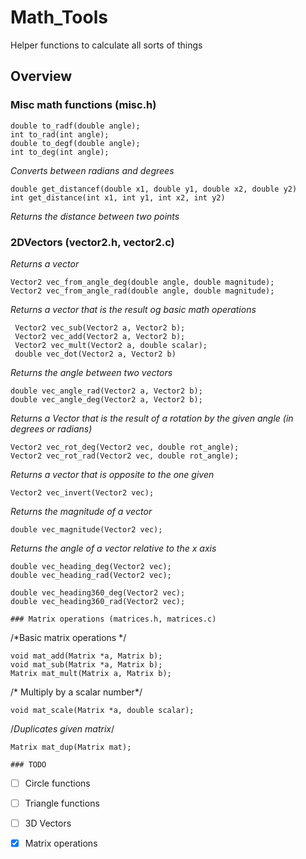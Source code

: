 # Math_Tools
Helper functions to calculate all sorts of things

## Overview

 ### Misc math functions (misc.h)
  ```
double to_radf(double angle);
int to_rad(int angle);
double to_degf(double angle);
int to_deg(int angle);
```

   *Converts between radians and degrees*

   ```
  double get_distancef(double x1, double y1, double x2, double y2)
  int get_distance(int x1, int y1, int x2, int y2)
  ```

  *Returns the distance between two points*

 ### 2DVectors (vector2.h, vector2.c)

  *Returns a vector*

 ```
Vector2 vec_from_angle_deg(double angle, double magnitude);
Vector2 vec_from_angle_rad(double angle, double magnitude);
```

*Returns a vector that is the result og basic math operations*

```
 Vector2 vec_sub(Vector2 a, Vector2 b);
 Vector2 vec_add(Vector2 a, Vector2 b);
 Vector2 vec_mult(Vector2 a, double scalar);
 double vec_dot(Vector2 a, Vector2 b)
 ```

*Returns the angle between two vectors*

```
double vec_angle_rad(Vector2 a, Vector2 b);
double vec_angle_deg(Vector2 a, Vector2 b);
 ```

*Returns a Vector that is the result of a rotation by the given angle (in degrees or radians)*

```
Vector2 vec_rot_deg(Vector2 vec, double rot_angle);
Vector2 vec_rot_rad(Vector2 vec, double rot_angle);
```

*Returns a vector that is opposite to the one given*
```
Vector2 vec_invert(Vector2 vec);
```

*Returns the magnitude of a vector*
```
double vec_magnitude(Vector2 vec);
```

*Returns the angle of a vector relative to the x axis*

```
double vec_heading_deg(Vector2 vec);
double vec_heading_rad(Vector2 vec);

double vec_heading360_deg(Vector2 vec);
double vec_heading360_rad(Vector2 vec);
```

	### Matrix operations (matrices.h, matrices.c)

/*Basic matrix operations */
```
void mat_add(Matrix *a, Matrix b);
void mat_sub(Matrix *a, Matrix b);
Matrix mat_mult(Matrix a, Matrix b);
```

/* Multiply by a scalar number*/
```
void mat_scale(Matrix *a, double scalar);
```

/*Duplicates given matrix*/
```
Matrix mat_dup(Matrix mat);
```

    ### TODO

   - [ ] Circle functions

   - [ ] Triangle functions

   - [ ] 3D Vectors

   - [x] Matrix operations

